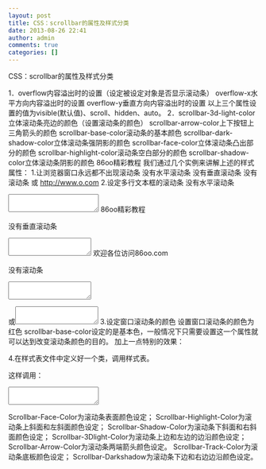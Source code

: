 ```yaml
---
layout: post
title: CSS：scrollbar的属性及样式分类
date: 2013-08-26 22:41
author: admin
comments: true
categories: []
---
```


CSS：scrollbar的属性及样式分类

1．overflow内容溢出时的设置（设定被设定对象是否显示滚动条）
    overflow-x水平方向内容溢出时的设置
    overflow-y垂直方向内容溢出时的设置
    以上三个属性设置的值为visible(默认值)、scroll、hidden、auto。
2．scrollbar-3d-light-color立体滚动条亮边的颜色（设置滚动条的颜色）
    scrollbar-arrow-color上下按钮上三角箭头的颜色
    scrollbar-base-color滚动条的基本颜色
    scrollbar-dark-shadow-color立体滚动条强阴影的颜色
    scrollbar-face-color立体滚动条凸出部分的颜色
    scrollbar-highlight-color滚动条空白部分的颜色
    scrollbar-shadow-color立体滚动条阴影的颜色 86oo精彩教程
我们通过几个实例来讲解上述的样式属性：
1.让浏览器窗口永远都不出现滚动条
    没有水平滚动条
    <body style="overflow-x:hidden">
    没有垂直滚动条
    <body style="overflow-y:hidden">
    没有滚动条
    <body style="overflow-x:hidden;overflow-y:hidden">或<body 
    style="overflow:hidden"> http://www.o.com
2.设定多行文本框的滚动条
  没有水平滚动条
   <textarea style="overflow-x:hidden"></textarea> 86oo精彩教程
   没有垂直滚动条
   <textarea style="overflow-y:hidden"></textarea> 欢迎各位访问86oo.com
   没有滚动条
   <textarea style="overflow-x:hidden;overflow-y:hidden"></textarea>
   或<textarea style="overflow:hidden"></textarea>
3.设定窗口滚动条的颜色
设置窗口滚动条的颜色为红色<body style="scrollbar-base-color:red">
scrollbar-base-color设定的是基本色，一般情况下只需要设置这一个属性就可以达到改变滚动条颜色的目的。
加上一点特别的效果：
<body style="scrollbar-arrow-color:yellow;scrollbar-base-color:lightsalmon">
 
 
4.在样式表文件中定义好一个类，调用样式表。
 
 
<style>
.coolscrollbar{scrollbar-arrow-color:yellow;scrollbar-base-color:lightsalmon;}
</style>
这样调用：
<textarea class="coolscrollbar"></textarea>
Scrollbar-Face-Color为滚动条表面颜色设定；
Scrollbar-Highlight-Color为滚动条上斜面和左斜面颜色设定；
Scrollbar-Shadow-Color为滚动条下斜面和右斜面颜色设定；
Scrollbar-3Dlight-Color为滚动条上边和左边的边沿颜色设定；
Scrollbar-Arrow-Color为滚动条两端箭头颜色设定。
Scrollbar-Track-Color为滚动条底板颜色设定；
Scrollbar-Darkshadow为滚动条下边和右边边沿颜色设定。
